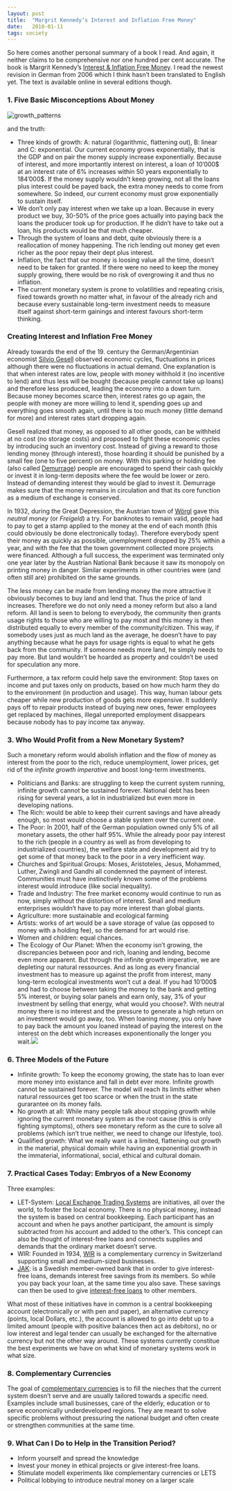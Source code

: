```yaml
---
layout: post
title:  "Margrit Kennedy’s Interest and Inflation Free Money"
date:   2010-01-11
tags: society
---
```


So here comes another personal summary of a book I read. And again, it neither claims to be comprehensive nor one hundred per cent accurate. The book is Margrit Kennedy’s [Interest & Inflation Free Money](http://www.margritkennedy.de/index.php?id=96&ord=55). I read the newest revision in German from 2006 which I think hasn’t been translated to English yet. The text is available online in several editions though.

### 1. Five Basic Misconceptions About Money

![]({{site.url}}/assets/2010-01-11-kennedy/growth_patterns.jpg "growth_patterns")

and the truth:

-   Three kinds of growth: A: natural (logarithmic, flattening out), B: linear and C: exponential. Our current economy grows exponentially, that is the GDP and on pair the money supply increase exponentially. Because of interest, and more importantly interest on interest, a loan of 10’000\$ at an interest rate of 6% increases within 50 years exponentially to 184’000\$. If the money supply wouldn’t keep growing, not all the loans plus interest could be payed back, the extra money needs to come from somewhere. So indeed, our current economy must grow exponentially to sustain itself.
-   We don’t only pay interest when we take up a loan. Because in every product we buy, 30-50% of the price goes actually into paying back the loans the producer took up for production. If he didn’t have to take out a loan, his products would be that much cheaper.
-   Through the system of loans and debt, quite obviously there is a reallocation of money happening. The rich lending out money get even richer as the poor repay their dept plus interest.
-   Inflation, the fact that our money is loosing value all the time, doesn’t need to be taken for granted. If there were no need to keep the money supply growing, there would be no risk of overgrowing it and thus no inflation.
-   The current monetary system is prone to volatilities and repeating crisis, fixed towards growth no matter what, in favour of the already rich and because every sustainable long-term investment needs to measure itself against short-term gainings and interest favours short-term thinking.

### Creating Interest and Inflation Free Money

Already towards the end of the 19. century the German/Argentinian economist [Silvio Gesell](http://en.wikipedia.org/wiki/Silvio_Gesell) observed economic cycles, fluctuations in prices although there were no fluctuations in actual demand. One explanation is that when interest rates are low, people with money withhold it (no incentive to lend) and thus less will be bought (because people cannot take up loans) and therefore less produced, leading the economy into a down turn. Because money becomes scarce then, interest rates go up again, the people with money are more willing to lend it, spending goes up and everything goes smooth again, until there is too much money (little demand for more) and interest rates start dropping again.

Gesell realized that money, as opposed to all other goods, can be withheld at no cost (no storage costs) and proposed to fight these economic cycles by introducing such an inventory cost. Instead of giving a reward to those lending money (through interest), those hoarding it should be punished by a small fee (one to five percent) on money. With this parking or holding fee (also called [Demurrage](http://en.wikipedia.org/wiki/Demurrage_%28currency%29)) people are encouraged to spend their cash quickly or invest it in long-term deposits where the fee would be lower or zero. Instead of demanding interest they would be glad to invest it. Demurrage makes sure that the money remains in circulation and that its core function as a medium of exchange is conserved.

In 1932, during the Great Depression, the Austrian town of [Wörgl](http://en.wikipedia.org/wiki/W%C3%B6rgl#The_W.C3.B6rgl_Experiment) gave this *neutral money* (or *Freigeld*) a try. For banknotes to remain valid, people had to pay to get a stamp applied to the money at the end of each month (this could obviously be done electronically today). Therefore everybody spent their money as quickly as possible, unemployment dropped by 25% within a year, and with the fee that the town government collected more projects were financed. Although a full success, the experiment was terminated only one year later by the Austrian National Bank because it saw its monopoly on printing money in danger. Similar experiments in other countries were (and often still are) prohibited on the same grounds.

The less money can be made from lending money the more attractive it obviously becomes to buy land and lend that. Thus the price of land increases. Therefore we do not only need a money reform but also a land reform. All land is seen to belong to everybody, the community then grants usage rights to those who are willing to pay most and this money is then distributed equally to every member of the community/citizen. This way, if somebody uses just as much land as the average, he doesn’t have to pay anything because what he pays for usage rights is equal to what he gets back from the community. If someone needs more land, he simply needs to pay more. But land wouldn’t be hoarded as property and couldn’t be used for speculation any more.

Furthermore, a tax reform could help save the environment: Stop taxes on income and put taxes only on products, based on how much harm they do to the environment (in production and usage). This way, human labour gets cheaper while new production of goods gets more expensive. It suddenly pays off to repair products instead of buying new ones, fewer employees get replaced by machines, illegal unreported employment disappears because nobody has to pay income tax anyway.

### 3. Who Would Profit from a New Monetary System?

Such a monetary reform would abolish inflation and the flow of money as interest from the poor to the rich, reduce unemployment, lower prices, get rid of the *infinite growth imperative* and boost long-term investments.

-   Politicians and Banks: are struggling to keep the current system running, infinite growth cannot be sustained forever. National debt has been rising for several years, a lot in industrialized but even more in developing nations.
-   The Rich: would be able to keep their current savings and have already enough, so most would choose a stable system over the current one.
-   The Poor: In 2001, half of the German population owned only 5% of all monetary assets, the other half 95%. While the already poor pay interest to the rich (people in a country as well as from developing to industrialized countries), the welfare state and development aid try to get some of that money back to the poor in a very inefficient way.
-   Churches and Spiritual Groups: Moses, Aristoteles, Jesus, Mohammed, Luther, Zwingli and Gandhi all condemned the payment of interest. Communities must have instinctively known some of the problems interest would introduce (like social inequality).
-   Trade and Industry: The free market economy would continue to run as now, simply without the distortion of interest. Small and medium enterprises wouldn’t have to pay more interest than global giants.
-   Agriculture: more sustainable and ecological farming
-   Artists: works of art would be a save storage of value (as opposed to money with a holding fee), so the demand for art would rise.
-   Women and children: equal chances.
-   The Ecology of Our Planet: When the economy isn’t growing, the discrepancies between poor and rich, loaning and lending, become even more apparent. But through the infinite growth imperative, we are depleting our natural ressources. And as long as every financial investment has to measure up against the profit from interest, many long-term ecological investments won’t cut a deal. If you had 10’000\$ and had to choose between taking the money to the bank and getting 5% interest, or buying solar panels and earn only, say, 3% of your investment by selling that energy, what would you choose?. With neutral money there is no interest and the pressure to generate a high return on an investment would go away, too. When loaning money, you only have to pay back the amount you loaned instead of paying the interest on the interest on the debt which increases exponentionally the longer you wait.![](/DOKUME%7E1/Dieter/LOKALE%7E1/Temp/moz-screenshot.png)

### 6. Three Models of the Future

-   Infinite growth: To keep the economy growing, the state has to loan ever more money into existance and fall in debt ever more. Infinite growth cannot be sustained forever. The model will reach its limits either when natural ressources get too scarce or when the trust in the state gurarantee on its money fails.
-   No growth at all: While many people talk about stopping growth while ignoring the current monetary system as the root cause (this is only fighting symptoms), others see monetary reform as the cure to solve all problems (which isn’t true neither, we need to change our lifestyle, too).
-   Qualified growth: What we really want is a limited, flattening out growth in the material, physical domain while having an exponential growth in the immaterial, informational, social, ethical and cultural domain.

### 7. Practical Cases Today: Embryos of a New Economy

Three examples:

-   LET-System: [Local Exchange Trading Systems](http://en.wikipedia.org/wiki/LETS) are initiatives, all over the world, to foster the local economy. There is no physical money, instead the system is based on central bookkeeping. Each participant has an account and when he pays another participant, the amount is simply subtracted from his account and added to the other’s. This concept can also be thought of interest-free loans and connects supplies and demands that the ordinary market doesn’t serve.
-   WIR: Founded in 1934, [WIR](http://en.wikipedia.org/wiki/WIR_Bank) is a complementary currency in Switzerland supporting small and medium-sized businesses.
-   [JAK](http://en.wikipedia.org/wiki/JAK_members_bank): is a Swedish member-owned bank that in order to give interest-free loans, demands interest free savings from its members. So while you pay back your loan, at the same time you also save. These savings can then be used to give [interest-free loans](http://www.feasta.org/documents/review2/carrie2.htm) to other members.

What most of these initiatives have in common is a central bookkeeping account (electronically or with pen and paper), an alternative currency (points, local Dollars, etc.), the account is allowed to go into debt up to a limited amount (people with positive balances then act as debitors), no or low interest and legal tender can usually be exchanged for the alternative currency but not the other way around. These systems currently constitue the best experiments we have on what kind of monetary systems work in what size.

### 8. Complementary Currencies

The goal of [complementary currencies](http://en.wikipedia.org/wiki/Complementary_currencies) is to fill the nieches that the current system doesn’t serve and are usually tailored towards a specific need. Examples include small businesses, care of the elderly, education or to serve economically underdeveloped regions. They are meant to solve specific problems without pressuring the national budget and often create or strengthen communities at the same time.

### 9. What Can I Do to Help in the Transition Period?

-   Inform yourself and spread the knowledge
-   Invest your money in ethical projects or give interest-free loans.
-   Stimulate modell experiments like complementary currencies or LETS
-   Political lobbying to introduce neutral money on a larger scale

